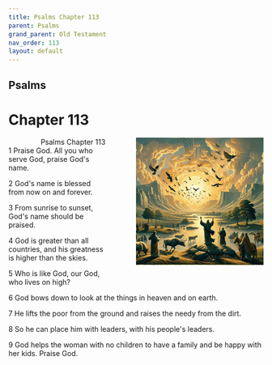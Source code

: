 ```yaml
---
title: Psalms Chapter 113
parent: Psalms
grand_parent: Old Testament
nav_order: 113
layout: default
---
```


## Psalms

# Chapter 113

<div style="clear: both; text-align: right;">
    <img src="/assets/Image/Psalms/500/113.jpg" alt="Psalms Chapter 113" class="chapter-image" style="max-width: 50%; height: auto; float: right; margin: 0 0 10px 10px; padding-left: 10%;">
    <figcaption style="font-size: 14px;">Psalms Chapter 113</figcaption>
</div>
1 Praise God. All you who serve God, praise God's name.

2 God's name is blessed from now on and forever.

3 From sunrise to sunset, God's name should be praised.

4 God is greater than all countries, and his greatness is higher than the skies.

5 Who is like God, our God, who lives on high?

6 God bows down to look at the things in heaven and on earth.

7 He lifts the poor from the ground and raises the needy from the dirt.

8 So he can place him with leaders, with his people's leaders.

9 God helps the woman with no children to have a family and be happy with her kids. Praise God.


